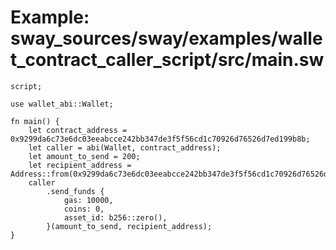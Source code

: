 # Example: sway_sources/sway/examples/wallet_contract_caller_script/src/main.sw

```sway
script;

use wallet_abi::Wallet;

fn main() {
    let contract_address = 0x9299da6c73e6dc03eeabcce242bb347de3f5f56cd1c70926d76526d7ed199b8b;
    let caller = abi(Wallet, contract_address);
    let amount_to_send = 200;
    let recipient_address = Address::from(0x9299da6c73e6dc03eeabcce242bb347de3f5f56cd1c70926d76526d7ed199b8b);
    caller
        .send_funds {
            gas: 10000,
            coins: 0,
            asset_id: b256::zero(),
        }(amount_to_send, recipient_address);
}

```
